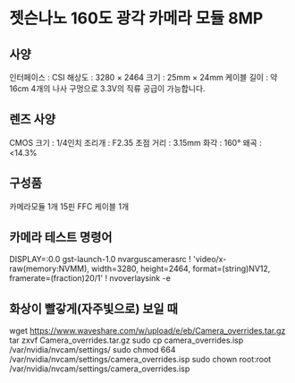 # 젯슨나노 160도 광각 카메라 모듈 8MP

## 사양
인터페이스 : CSI
해상도 : 3280 × 2464
크기 : 25mm × 24mm
케이블 길이 : 약 16cm
4개의 나사 구멍으로 3.3V의 직류 공급이 가능합니다.

## 렌즈 사양
CMOS 크기 : 1/4인치
조리개 : F2.35
초점 거리 : 3.15mm
화각 : 160°
왜곡 : <14.3%

## 구성품
카메라모듈 1개
15핀 FFC 케이블 1개
 
## 카메라 테스트 명령어
DISPLAY=:0.0 gst-launch-1.0 nvarguscamerasrc ! 'video/x-raw(memory:NVMM), width=3280, height=2464, format=(string)NV12, framerate=(fraction)20/1' ! nvoverlaysink -e

## 화상이 빨갛게(자주빛으로) 보일 때
wget https://www.waveshare.com/w/upload/e/eb/Camera_overrides.tar.gz
tar zxvf Camera_overrides.tar.gz
sudo cp camera_overrides.isp /var/nvidia/nvcam/settings/
sudo chmod 664 /var/nvidia/nvcam/settings/camera_overrides.isp
sudo chown root:root /var/nvidia/nvcam/settings/camera_overrides.isp
